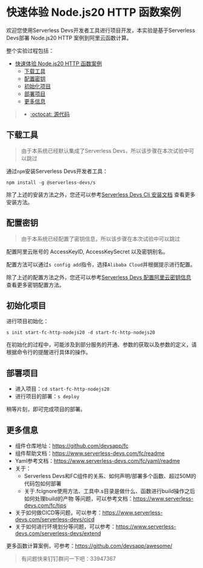 # 快速体验 Node.js20 HTTP 函数案例

欢迎您使用Serverless Devs开发者工具进行项目开发，本实验是基于Serverless Devs部署 Node.js20 HTTP 案例到阿里云函数计算。

整个实验过程包括：

- [快速体验 Node.js20 HTTP 函数案例](#快速体验-nodejs20-http-函数案例)
  - [下载工具](#下载工具)
  - [配置密钥](#配置密钥)
  - [初始化项目](#初始化项目)
  - [部署项目](#部署项目)
  - [更多信息](#更多信息)

> - [:octocat: 源代码](https://github.com/devsapp/start-fc/tree/main/http-function/fc-http-node.js20/src)

## 下载工具

> 由于本系统已经默认集成了Serverless Devs，所以该步骤在本次试验中可以跳过

通过`npm`安装Serverless Devs开发者工具：

```
npm install -g @serverless-devs/s
```

除了上述的安装方法之外，您还可以参考[Serverless Devs Cli 安装文档](https://www.serverless-devs.com/serverless-devs/install) 查看更多安装方法。

## 配置密钥

> 由于本系统已经配置了密钥信息，所以该步骤在本次试验中可以跳过

配置阿里云账号的 AccessKeyID, AccessKeySecret 以及密钥别名。

配置方法可以通过`s config add`指令，选择`Alibaba Cloud`并根据提示进行配置。

除了上述的配置方法之外，您还可以参考[Serverless Devs 配置阿里云密钥信息](https://www.serverless-devs.com/fc/config) 查看更多密钥配置方法。

## 初始化项目

进行项目初始化：

```
s init start-fc-http-nodejs20 -d start-fc-http-nodejs20
```

在初始化的过程中，可能涉及到部分服务的开通、参数的获取以及参数的定义，请根据命令行的提醒进行具体的操作。

## 部署项目

- 进入项目：`cd start-fc-http-nodejs20`
- 进行项目的部署：`s deploy`

稍等片刻，即可完成项目的部署。

## 更多信息

- 组件仓库地址：<https://github.com/devsapp/fc>
- 组件帮助文档：<https://www.serverless-devs.com/fc/readme>
- Yaml参考文档：<https://www.serverless-devs.com/fc/yaml/readme>
- 关于：
  - Serverless Devs和FC组件的关系、如何声明/部署多个函数、超过50M的代码包如何部署
  - 关于.fcignore使用方法、工具中.s目录是做什么、函数进行build操作之后如何处理build的产物
  等问题，可以参考文档：<https://www.serverless-devs.com/fc/tips>
- 关于如何做CICD等问题，可以参考：<https://www.serverless-devs.com/serverless-devs/cicd>
- 关于如何进行环境划分等问题，可以参考：<https://www.serverless-devs.com/serverless-devs/extend>

更多函数计算案例，可参考：<https://github.com/devsapp/awesome/>

> 有问题快来钉钉群问一下吧：33947367
